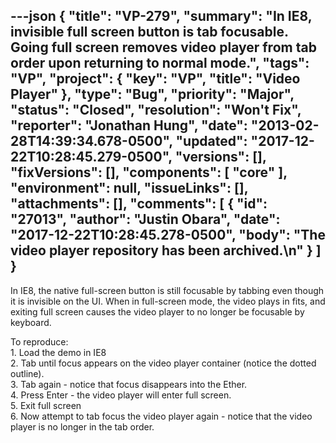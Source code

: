 ---json
{
  "title": "VP-279",
  "summary": "In IE8, invisible full screen button is tab focusable. Going full screen removes video player from tab order upon returning to normal mode.",
  "tags": "VP",
  "project": {
    "key": "VP",
    "title": "Video Player"
  },
  "type": "Bug",
  "priority": "Major",
  "status": "Closed",
  "resolution": "Won't Fix",
  "reporter": "Jonathan Hung",
  "date": "2013-02-28T14:39:34.678-0500",
  "updated": "2017-12-22T10:28:45.279-0500",
  "versions": [],
  "fixVersions": [],
  "components": [
    "core"
  ],
  "environment": null,
  "issueLinks": [],
  "attachments": [],
  "comments": [
    {
      "id": "27013",
      "author": "Justin Obara",
      "date": "2017-12-22T10:28:45.278-0500",
      "body": "The video player repository has been archived.\n"
    }
  ]
}
---
In IE8, the native full-screen button is still focusable by tabbing even though it is invisible on the UI. When in full-screen mode, the video plays in fits, and exiting full screen causes the video player to no longer be focusable by keyboard.

To reproduce:\
1\. Load the demo in IE8\
2\. Tab until focus appears on the video player container (notice the dotted outline).\
3\. Tab again - notice that focus disappears into the Ether.\
4\. Press Enter - the video player will enter full screen.\
5\. Exit full screen\
6\. Now attempt to tab focus the video player again - notice that the video player is no longer in the tab order.

        
